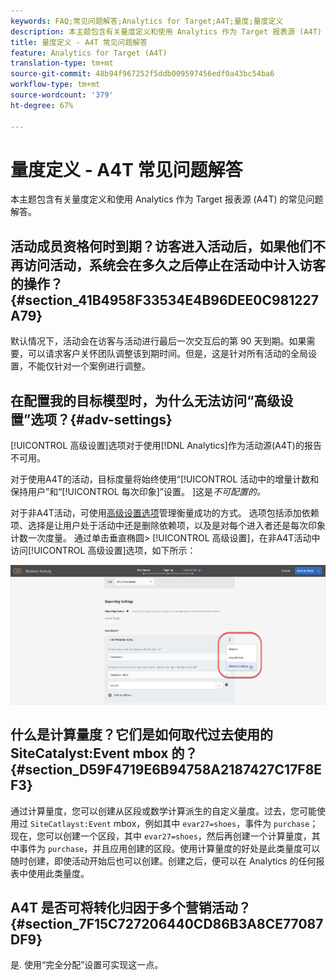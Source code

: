 ```yaml
---
keywords: FAQ;常见问题解答;Analytics for Target;A4T;量度;量度定义
description: 本主题包含有关量度定义和使用 Analytics 作为 Target 报表源 (A4T) 的常见问题解答。
title: 量度定义 - A4T 常见问题解答
feature: Analytics for Target (A4T)
translation-type: tm+mt
source-git-commit: 48b94f967252f5ddb009597456edf0a43bc54ba6
workflow-type: tm+mt
source-wordcount: '379'
ht-degree: 67%

---
```



# 量度定义 - A4T 常见问题解答

本主题包含有关量度定义和使用 Analytics 作为 Target 报表源 (A4T) 的常见问题解答。

## 活动成员资格何时到期？访客进入活动后，如果他们不再访问活动，系统会在多久之后停止在活动中计入访客的操作？ {#section_41B4958F33534E4B96DEE0C981227A79}

默认情况下，活动会在访客与活动进行最后一次交互后的第 90 天到期。如果需要，可以请求客户关怀团队调整该到期时间。但是，这是针对所有活动的全局设置，不能仅针对一个案例进行调整。

## 在配置我的目标模型时，为什么无法访问“高级设置”选项？{#adv-settings}

[!UICONTROL 高级设置]选项对于使用[!DNL Analytics]作为活动源(A4T)的报告不可用。

对于使用A4T的活动，目标度量将始终使用“[!UICONTROL 活动中的增量计数和保持用户”和“[!UICONTROL 每次印象]”设置。 ]这是&#x200B;*不可配置的。*

对于非A4T活动，可使用[高级设置选项](/help/c-activities/r-success-metrics/success-metrics.md#section_7CE95A2FA8F5438E936C365A6D43BC5B)管理衡量成功的方式。 选项包括添加依赖项、选择是让用户处于活动中还是删除依赖项，以及是对每个进入者还是每次印象计数一次度量。 通过单击垂直椭圆> [!UICONTROL 高级设置]，在非A4T活动中访问[!UICONTROL 高级设置]选项，如下所示：

![高级设置](/help/c-activities/r-success-metrics/assets/advanced-settings.png)

## 什么是计算量度？它们是如何取代过去使用的 SiteCatalyst:Event mbox 的？{#section_D59F4719E6B94758A2187427C17F8EF3}

通过计算量度，您可以创建从区段或数学计算派生的自定义量度。过去，您可能使用过 `SiteCatlayst:Event` mbox，例如其中 `evar27=shoes`，事件为 `purchase`；现在，您可以创建一个区段，其中 `evar27=shoes`，然后再创建一个计算量度，其中事件为 `purchase`，并且应用创建的区段。使用计算量度的好处是此类量度可以随时创建，即使活动开始后也可以创建。创建之后，便可以在 Analytics 的任何报表中使用此类量度。

## A4T 是否可将转化归因于多个营销活动？  {#section_7F15C727206440CD86B3A8CE77087DF9}

是. 使用“完全分配”设置可实现这一点。
